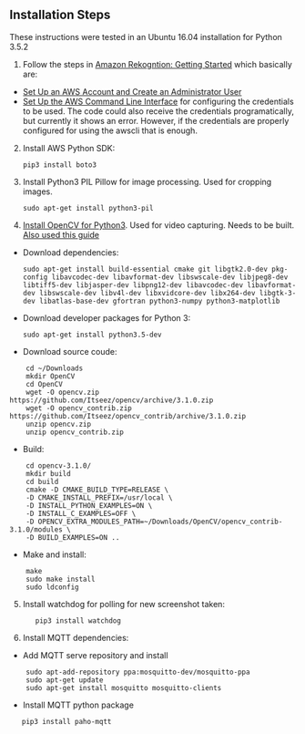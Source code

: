 ## Installation Steps

These instructions were tested in an Ubuntu 16.04 installation for Python 3.5.2

1. Follow the steps in [Amazon Rekogntion: Getting Started](http://docs.aws.amazon.com/rekognition/latest/dg/getting-started.html) which basically are:
  * [Set Up an AWS Account and Create an Administrator User](http://docs.aws.amazon.com/rekognition/latest/dg/setting-up.html)
  * [Set Up the AWS Command Line Interface](http://docs.aws.amazon.com/rekognition/latest/dg/setup-awscli.html) for configuring the credentials to be used. The code could also receive the credentials programatically, but currently it shows an error. However, if the credentials are properly configured for using the awscli that is enough.
2. Install AWS Python SDK:
   ```
   pip3 install boto3
   ```
3. Install Python3 PIL Pillow for image processing. Used for cropping images.
   ```
   sudo apt-get install python3-pil
   ```
4. [Install OpenCV for Python3](http://cyaninfinite.com/tutorials/installing-opencv-in-ubuntu-for-python-3/). Used for video capturing. Needs to be built. [Also used this guide](http://www.pyimagesearch.com/2016/10/24/ubuntu-16-04-how-to-install-opencv/)
  * Download dependencies:
    ```
    sudo apt-get install build-essential cmake git libgtk2.0-dev pkg-config libavcodec-dev libavformat-dev libswscale-dev libjpeg8-dev libtiff5-dev libjasper-dev libpng12-dev libavcodec-dev libavformat-dev libswscale-dev libv4l-dev libxvidcore-dev libx264-dev libgtk-3-dev libatlas-base-dev gfortran python3-numpy python3-matplotlib
    ```
  * Download developer packages for Python 3:
    ```
    sudo apt-get install python3.5-dev
    ```
  * Download source coude:
  ```
      cd ~/Downloads
      mkdir OpenCV
      cd OpenCV
      wget -O opencv.zip https://github.com/Itseez/opencv/archive/3.1.0.zip
      wget -O opencv_contrib.zip https://github.com/Itseez/opencv_contrib/archive/3.1.0.zip
      unzip opencv.zip
      unzip opencv_contrib.zip
  ```
  * Build:
  ```
      cd opencv-3.1.0/
      mkdir build
      cd build
      cmake -D CMAKE_BUILD_TYPE=RELEASE \
      -D CMAKE_INSTALL_PREFIX=/usr/local \
      -D INSTALL_PYTHON_EXAMPLES=ON \
      -D INSTALL_C_EXAMPLES=OFF \
      -D OPENCV_EXTRA_MODULES_PATH=~/Downloads/OpenCV/opencv_contrib-3.1.0/modules \
      -D BUILD_EXAMPLES=ON ..
  ```
  * Make and install:
  ```
      make
      sudo make install
      sudo ldconfig
  ```
5. Install watchdog for polling for new screenshot taken:
   ```
      pip3 install watchdog
   ```
6. Install MQTT dependencies:
  * Add MQTT serve repository and install
  ```
      sudo apt-add-repository ppa:mosquitto-dev/mosquitto-ppa
      sudo apt-get update
      sudo apt-get install mosquitto mosquitto-clients
   ```
  * Install MQTT python package
   ```
      pip3 install paho-mqtt
   ```

